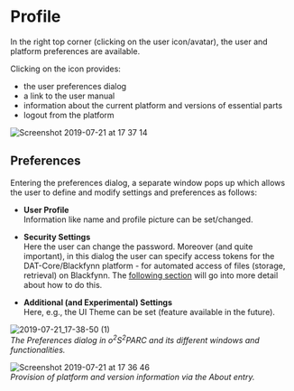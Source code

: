 # Profile

In the right top corner (clicking on the user icon/avatar), the user and platform preferences are available.

Clicking on the icon provides:

* the user preferences dialog
* a link to the user manual
* information about the current platform and versions of essential parts
* logout from the platform

![Screenshot 2019-07-21 at 17 37 14](https://user-images.githubusercontent.com/32800795/61593341-a7ee1c00-abde-11e9-9a69-5c4311cacf13.png ':size=250%')

## Preferences
Entering the preferences dialog, a separate window pops up which allows the user to define and modify settings and preferences as follows:

* __User Profile__ <br/>
  Information like name and profile picture can be set/changed.

* __Security Settings__ <br/>
  Here the user can change the password. Moreover (and quite important), in this dialog the user can specify access tokens for the DAT-Core/Blackfynn platform - for automated access of files (storage, retrieval) on Blackfynn. The [following section](/docs/platform_introduction/main_window_and_navigation/user_setup___preferences/security_details.md) will go into more detail about how to do this.

* __Additional (and Experimental) Settings__ <br/>
  Here, e.g., the UI Theme can be set (feature available in the future).

![2019-07-21_17-38-50 (1)](https://user-images.githubusercontent.com/32800795/61593335-9dcc1d80-abde-11e9-86d6-244ecea43822.gif ':size=400%') <br/>
*The Preferences dialog in o<sup>2</sup>S<sup>2</sup>PARC and its different windows and functionalities.*

![Screenshot 2019-07-21 at 17 36 46](https://user-images.githubusercontent.com/32800795/61593342-a886b280-abde-11e9-9d95-50ba2c79a025.png ':size=350%') <br/>
*Provision of platform and version information via the About entry.*